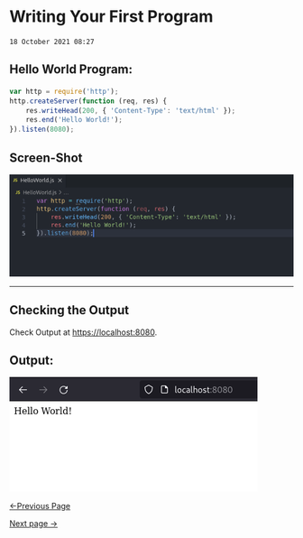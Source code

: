 # Writing Your First Program

    18 October 2021 08:27

## Hello World Program:

```js
var http = require('http');
http.createServer(function (req, res) {
    res.writeHead(200, { 'Content-Type': 'text/html' });
    res.end('Hello World!');
}).listen(8080);
```

## Screen-Shot

![Code](./Assets/HelloWorld.png "Code")

------------------------

## Checking the Output

Check Output at [https://localhost:8080](https://localhost:8080).

## Output:


![Output](./Assets/Output_helloworld.png "Output")

  [<-Previous Page](https://github.com/kanitmann/Learn_With_Me/blob/master/node.js/3.%20Installation.MD)                                    
  
  [Next page ->]()